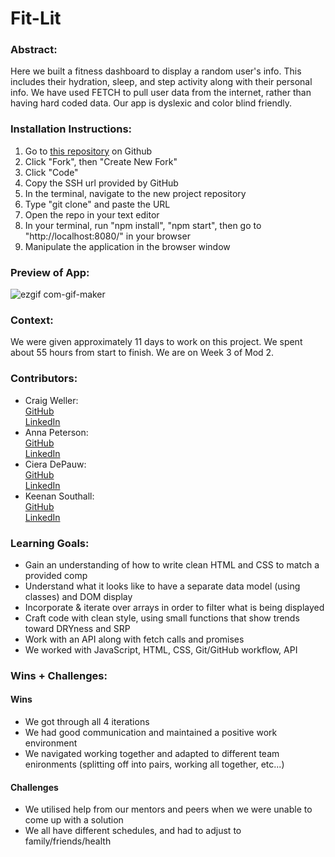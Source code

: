 # Fit-Lit 

### Abstract:
[//]: <> (Briefly describe what you built and its features. What problem is the app solving? How does this application solve that problem?)
Here we built a fitness dashboard to display a random user's info. This includes their hydration, sleep, and step activity along with their personal info. We have used FETCH to pull user data from the internet, rather than having hard coded data. Our app is dyslexic and color blind friendly.

### Installation Instructions:
1. Go to [this repository](https://github.com/cieragrace/fit-lit/) on Github
2. Click "Fork", then "Create New Fork"
3. Click "Code"
4. Copy the SSH url provided by GitHub
5. In the terminal, navigate to the new project repository
6. Type "git clone" and paste the URL
7. Open the repo in your text editor
8. In your terminal, run "npm install", "npm start", then go to "http://localhost:8080/" in your browser
9. Manipulate the application in the browser window

### Preview of App:
![ezgif com-gif-maker](https://user-images.githubusercontent.com/113863021/207166142-586f35e1-3652-48da-9099-2bc4dd8fc98d.gif)

### Context:
We were given approximately 11 days to work on this project.  We spent about 55 hours from start to finish.  We are on Week 3 of Mod 2. 

### Contributors: 
- Craig Weller: <br>
    [GitHub](https://github.com/crgweller)<br>
    [LinkedIn](https://www.linkedin.com/in/craig-weller/)<br>
- Anna Peterson: <br>
    [GitHub](https://github.com/AnnaPete)<br>
    [LinkedIn](https://www.linkedin.com/in/anna-peterson-0a0662249/)<br>
- Ciera DePauw:<br>
    [GitHub](https://github.com/cieragrace)<br>
    [LinkedIn](https://www.linkedin.com/in/ciera-muniz/)<br>
- Keenan Southall:<br>
    [GitHub](https://github.com/keenans1)<br>
    [LinkedIn](https://www.linkedin.com/in/keenan-southall/)<br>


### Learning Goals:

- Gain an understanding of how to write clean HTML and CSS to match a provided comp
- Understand what it looks like to have a separate data model (using classes) and DOM display
- Incorporate & iterate over arrays in order to filter what is being displayed
- Craft code with clean style, using small functions that show trends toward DRYness and SRP
- Work with an API along with fetch calls and promises
- We worked with JavaScript, HTML, CSS, Git/GitHub workflow, API

### Wins + Challenges:

#### Wins
- We got through all 4 iterations
- We had good communication and maintained a positive work environment
- We navigated working together and adapted to different team enironments (splitting off into pairs, working all together, etc...)

#### Challenges 
- We utilised help from our mentors and peers when we were unable to come up with a solution
- We all have different schedules, and had to adjust to family/friends/health
